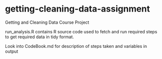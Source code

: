 # getting-cleaning-data-assignment

Getting and Cleaning Data Course Project

run_analysis.R contains R source code used to fetch and run required steps to get required data in tidy format.

Look into CodeBook.md for description of steps taken and variables in output 
